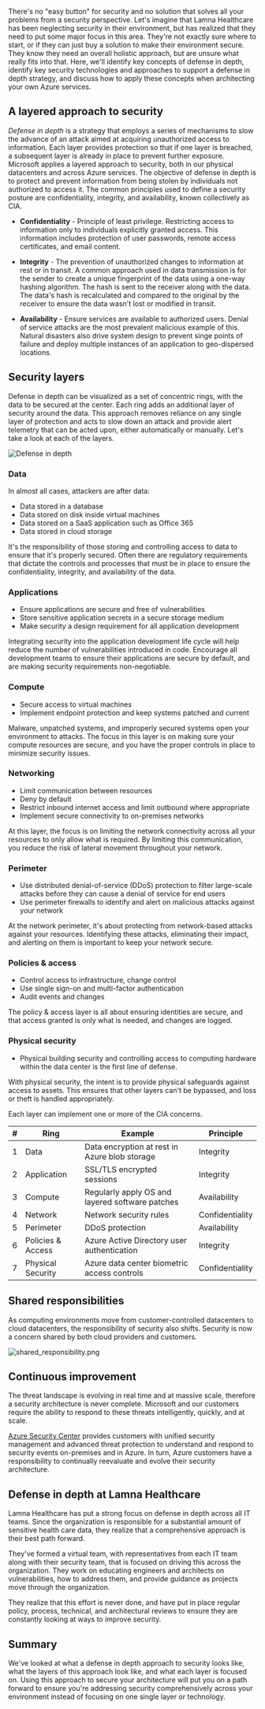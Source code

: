 There's no "easy button" for security and no solution that solves all your problems from a security perspective. Let's imagine that Lamna Healthcare has been neglecting security in their environment, but has realized that they need to put some major focus in this area. They're not exactly sure where to start, or if they can just buy a solution to make their environment secure. They know they need an overall holistic approach, but are unsure what really fits into that. Here, we'll identify key concepts of defense in depth, identify key security technologies and approaches to support a defense in depth strategy, and discuss how to apply these concepts when architecting your own Azure services.

## A layered approach to security

*Defense in depth* is a strategy that employs a series of mechanisms to slow the advance of an attack aimed at acquiring unauthorized access to information. Each layer provides protection so that if one layer is breached, a subsequent layer is already in place to prevent further exposure. Microsoft applies a layered approach to security, both in our physical datacenters and across Azure services. The objective of defense in depth is to protect and prevent information from being stolen by individuals not authorized to access it. The common principles used to define a security posture are confidentiality, integrity, and availability, known collectively as CIA.

- __Confidentiality__ - Principle of least privilege. Restricting access to information only to individuals explicitly granted access. This information includes protection of user passwords, remote access certificates, and email content.

- __Integrity__ - The prevention of unauthorized changes to information at rest or in transit. A common approach used in data transmission is for the sender to create a unique fingerprint of the data using a one-way hashing algorithm. The hash is sent to the receiver along with the data. The data's hash is recalculated and compared to the original by the receiver to ensure the data wasn't lost or modified in transit.

- __Availability__ - Ensure services are available to authorized users. Denial of service attacks are the most prevalent malicious example of this. Natural disasters also drive system design to prevent singe points of failure and deploy multiple instances of an application to geo-dispersed locations.

## Security layers

Defense in depth can be visualized as a set of concentric rings, with the data to be secured at the center. Each ring adds an additional layer of security around the data. This approach removes reliance on any single layer of protection and acts to slow down an attack and provide alert telemetry that can be acted upon, either automatically or manually. Let's take a look at each of the layers.

![Defense in depth](../media-draft/defense_in_depth_layers_small.PNG)

### Data

In almost all cases, attackers are after data:

- Data stored in a database
- Data stored on disk inside virtual machines
- Data stored on a SaaS application such as Office 365
- Data stored in cloud storage

It's the responsibility of those storing and controlling access to data to ensure that it's properly secured. Often there are regulatory requirements that dictate the controls and processes that must be in place to ensure the confidentiality, integrity, and availability of the data.

### Applications

- Ensure applications are secure and free of vulnerabilities
- Store sensitive application secrets in a secure storage medium
- Make security a design requirement for all application development

Integrating security into the application development life cycle will help reduce the number of vulnerabilities introduced in code. Encourage all development teams to ensure their applications are secure by default, and are making security requirements non-negotiable.

### Compute

- Secure access to virtual machines
- Implement endpoint protection and keep systems patched and current

Malware, unpatched systems, and improperly secured systems open your environment to attacks. The focus in this layer is on making sure your compute resources are secure, and you have the proper controls in place to minimize security issues.

### Networking

- Limit communication between resources
- Deny by default
- Restrict inbound internet access and limit outbound where appropriate
- Implement secure connectivity to on-premises networks

At this layer, the focus is on limiting the network connectivity across all your resources to only allow what is required. By limiting this communication, you reduce the risk of lateral movement throughout your network.

### Perimeter

- Use distributed denial-of-service (DDoS) protection to filter large-scale attacks before they can cause a denial of service for end users
- Use perimeter firewalls to identify and alert on malicious attacks against your network

At the network perimeter, it's about protecting from network-based attacks against your resources. Identifying these attacks, eliminating their impact, and alerting on them is important to keep your network secure.

### Policies & access

- Control access to infrastructure, change control
- Use single sign-on and multi-factor authentication
- Audit events and changes

The policy & access layer is all about ensuring identities are secure, and that access granted is only what is needed, and changes are logged.

### Physical security

- Physical building security and controlling access to computing hardware within the data center is the first line of defense.

With physical security, the intent is to provide physical safeguards against access to assets. This ensures that other layers can't be bypassed, and loss or theft is handled appropriately.

Each layer can implement one or more of the CIA concerns.

|#|Ring|Example|Principle
|---|---|---|---|
|1|Data|Data encryption at rest in Azure blob storage|Integrity|
|2|Application|SSL/TLS encrypted sessions|Integrity|
|3|Compute|Regularly apply OS and layered software patches|Availability|
|4|Network|Network security rules|Confidentiality|
|5|Perimeter|DDoS protection|Availability|
|6|Policies & Access|Azure Active Directory user authentication|Integrity|
|7|Physical Security|Azure data center biometric access controls|Confidentiality|

## Shared responsibilities

As computing environments move from customer-controlled datacenters to cloud datacenters, the responsibility of security also shifts. Security is now a concern shared by both cloud providers and customers.

![shared_responsibility.png](../media-draft/shared_responsibilities.png)

## Continuous improvement

The threat landscape is evolving in real time and at massive scale, therefore a security architecture is never complete. Microsoft and our customers require the ability to respond to these threats intelligently, quickly, and at scale.

[Azure Security Center](https://azure.microsoft.com/services/security-center/) provides customers with unified security management and advanced threat protection to understand and respond to security events on-premises and in Azure. In turn, Azure customers have a responsibility to continually reevaluate and evolve their security architecture.

## Defense in depth at Lamna Healthcare

Lamna Healthcare has put a strong focus on defense in depth across all IT teams. Since the organization is responsible for a substantial amount of sensitive health care data, they realize that a comprehensive approach is their best path forward. 

They've formed a virtual team, with representatives from each IT team along with their security team, that is focused on driving this across the organization. They work on educating engineers and architects on vulnerabilities, how to address them, and provide guidance as projects move through the organization.

They realize that this effort is never done, and have put in place regular policy, process, technical, and architectural reviews to ensure they are constantly looking at ways to improve security.

## Summary

We've looked at what a defense in depth approach to security looks like, what the layers of this approach look like, and what each layer is focused on. Using this approach to secure your architecture will put you on a path forward to ensure you're addressing security comprehensively across your environment instead of focusing on one single layer or technology.
